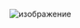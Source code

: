 ![изображение](https://github.com/Titlehhhh/McProtoNet/assets/93156853/a5092321-11d0-46b4-b9f7-dd8bb59c5912)
